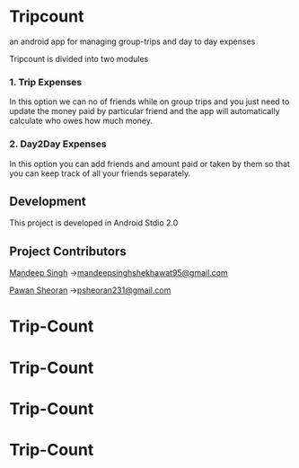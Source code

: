 # Tripcount
an android app for managing group-trips and day to day expenses

Tripcount is divided into two modules

### 1. Trip Expenses 
In this option we can no of friends while on group trips and you just need to update the money paid by particular friend and the app will automatically calculate who owes how much money.

### 2. Day2Day Expenses
In this option you can add friends and amount paid or taken by them so that you can keep track of all your friends separately.

## Development
This project is developed in Android Stdio 2.0

## Project Contributors
[Mandeep Singh](https://github.com/msdeep14) ->mandeepsinghshekhawat95@gmail.com

[Pawan Sheoran](https://github.com/pawan231) ->psheoran231@gmail.com
# Trip-Count
# Trip-Count
# Trip-Count
# Trip-Count
